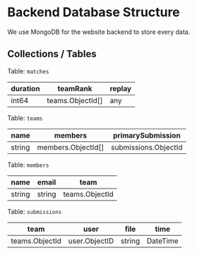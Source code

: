 # Backend Database Structure

We use MongoDB for the website backend to store every data.

## Collections / Tables

Table: `matches`

| duration | teamRank | replay |
| --- | --- | --- |
| int64 | teams.ObjectId[] | any |

Table: `teams`

| name | members | primarySubmission |
| --- | --- | --- |
| string | members.ObjectId[] | submissions.ObjectId | null |

Table: `members`

| name | email | team |
| --- | --- | --- |
| string | string | teams.ObjectId |

Table: `submissions` 

| team | user | file | time |
| --- | --- | --- | --- |
| teams.ObjectId | user.ObjectID | string | DateTime |